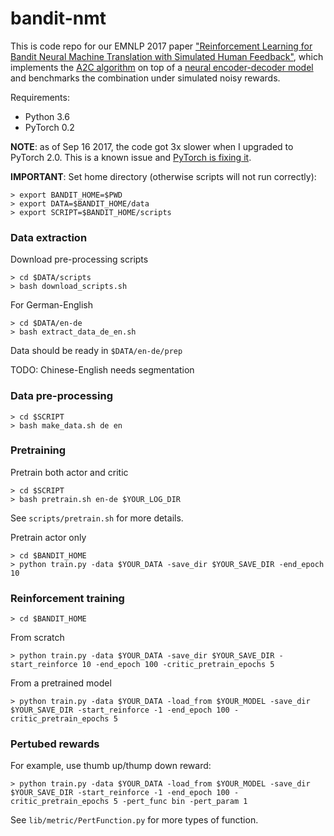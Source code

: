 # bandit-nmt

This is code repo for our EMNLP 2017 paper ["Reinforcement Learning for Bandit Neural Machine Translation with Simulated Human Feedback"](https://arxiv.org/pdf/1707.07402.pdf), which implements the [A2C algorithm](https://arxiv.org/pdf/1602.01783.pdf) on top of a [neural encoder-decoder model](https://arxiv.org/pdf/1508.04025.pdf) and benchmarks the combination under simulated noisy rewards. 

Requirements:
- Python 3.6
- PyTorch 0.2

**NOTE**: as of Sep 16 2017, the code got 3x slower when I upgraded to PyTorch 2.0. This is a known issue and [PyTorch is fixing it](https://github.com/pytorch/pytorch/issues/2518#issuecomment-327835296). 

**IMPORTANT**: Set home directory (otherwise scripts will not run correctly):
~~~~
> export BANDIT_HOME=$PWD
> export DATA=$BANDIT_HOME/data
> export SCRIPT=$BANDIT_HOME/scripts
~~~~

### Data extraction

Download pre-processing scripts
~~~~
> cd $DATA/scripts
> bash download_scripts.sh
~~~~

For German-English
~~~~
> cd $DATA/en-de
> bash extract_data_de_en.sh
~~~~

Data should be ready in `$DATA/en-de/prep`

TODO: Chinese-English needs segmentation


### Data pre-processing

~~~~
> cd $SCRIPT
> bash make_data.sh de en
~~~~

### Pretraining

Pretrain both actor and critic
~~~~
> cd $SCRIPT
> bash pretrain.sh en-de $YOUR_LOG_DIR
~~~~

See `scripts/pretrain.sh` for more details.

Pretrain actor only
~~~~
> cd $BANDIT_HOME
> python train.py -data $YOUR_DATA -save_dir $YOUR_SAVE_DIR -end_epoch 10
~~~~

### Reinforcement training 

~~~~
> cd $BANDIT_HOME
~~~~

From scratch
~~~~
> python train.py -data $YOUR_DATA -save_dir $YOUR_SAVE_DIR -start_reinforce 10 -end_epoch 100 -critic_pretrain_epochs 5
~~~~

From a pretrained model
~~~~
> python train.py -data $YOUR_DATA -load_from $YOUR_MODEL -save_dir $YOUR_SAVE_DIR -start_reinforce -1 -end_epoch 100 -critic_pretrain_epochs 5
~~~~

### Pertubed rewards

For example, use thumb up/thump down reward:
~~~~
> python train.py -data $YOUR_DATA -load_from $YOUR_MODEL -save_dir $YOUR_SAVE_DIR -start_reinforce -1 -end_epoch 100 -critic_pretrain_epochs 5 -pert_func bin -pert_param 1
~~~~

See `lib/metric/PertFunction.py` for more types of function.
